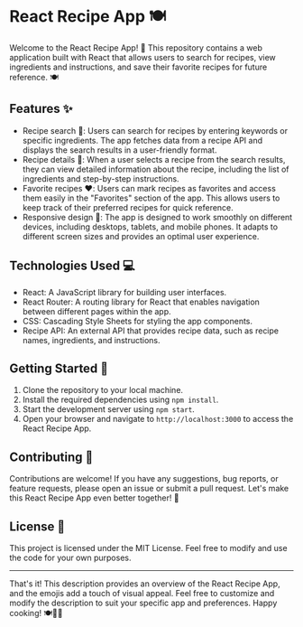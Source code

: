 
# React Recipe App 🍽️

Welcome to the React Recipe App! 🌟 This repository contains a web application built with React that allows users to search for recipes, view ingredients and instructions, and save their favorite recipes for future reference. 🍽️

## Features ✨

- Recipe search 🍳: Users can search for recipes by entering keywords or specific ingredients. The app fetches data from a recipe API and displays the search results in a user-friendly format.
- Recipe details 📝: When a user selects a recipe from the search results, they can view detailed information about the recipe, including the list of ingredients and step-by-step instructions.
- Favorite recipes ❤️: Users can mark recipes as favorites and access them easily in the "Favorites" section of the app. This allows users to keep track of their preferred recipes for quick reference.
- Responsive design 📱: The app is designed to work smoothly on different devices, including desktops, tablets, and mobile phones. It adapts to different screen sizes and provides an optimal user experience.

## Technologies Used 💻

- React: A JavaScript library for building user interfaces.
- React Router: A routing library for React that enables navigation between different pages within the app.
- CSS: Cascading Style Sheets for styling the app components.
- Recipe API: An external API that provides recipe data, such as recipe names, ingredients, and instructions.

## Getting Started 🚀

1. Clone the repository to your local machine.
2. Install the required dependencies using `npm install`.
3. Start the development server using `npm start`.
4. Open your browser and navigate to `http://localhost:3000` to access the React Recipe App.

## Contributing 👥

Contributions are welcome! If you have any suggestions, bug reports, or feature requests, please open an issue or submit a pull request. Let's make this React Recipe App even better together! 🌱

## License 📜

This project is licensed under the MIT License. Feel free to modify and use the code for your own purposes.

---

That's it! This description provides an overview of the React Recipe App, and the emojis add a touch of visual appeal. Feel free to customize and modify the description to suit your specific app and preferences. Happy cooking! 🍽️🌟🚀
